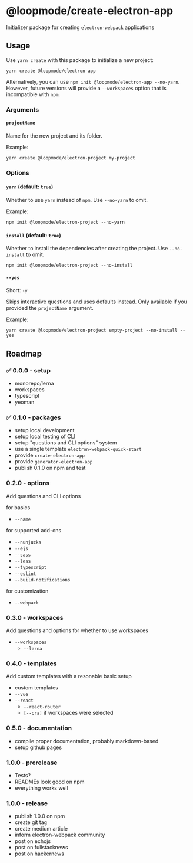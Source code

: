# @loopmode/create-electron-app

Initializer package for creating `electron-webpack` applications

## Usage

Use `yarn create` with this package to initialize a new project:

```
yarn create @loopmode/electron-app
```

Alternatively, you can use `npm init @loopmode/electron-app --no-yarn`. However, future versions will provide a `--workspaces` option that is incompatible with `npm`.

### Arguments

#### `projectName`

Name for the new project and its folder.

Example:

```
yarn create @loopmode/electron-project my-project
```

### Options

#### `yarn` (default: `true`)

Whether to use `yarn` instead of `npm`.
Use `--no-yarn` to omit.

Example:

```
npm init @loopmode/electron-project --no-yarn
```

#### `install` (default: `true`)

Whether to install the dependencies after creating the project.
Use `--no-install` to omit.

```
npm init @loopmode/electron-project --no-install
```

#### `--yes`

Short: `-y`

Skips interactive questions and uses defaults instead.
Only available if you provided the `projectName` argument.

Example:

```
yarn create @loopmode/electron-project empty-project --no-install --yes
```

## Roadmap

### ✅ 0.0.0 - setup

-   monorepo/lerna
-   workspaces
-   typescript
-   yeoman

### ✅ 0.1.0 - packages

-   setup local development
-   setup local testing of CLI
-   setup "questions and CLI options" system
-   use a single template `electron-webpack-quick-start`
-   provide `create-electron-app`
-   provide `generator-electron-app`
-   publish 0.1.0 on npm and test

### 0.2.0 - options

Add questions and CLI options

for basics

-   `--name`

for supported add-ons

-   `--nunjucks`
-   `--ejs`
-   `--sass`
-   `--less`
-   `--typescript`
-   `--eslint`
-   `--build-notifications`

for customization

-   `--webpack`

### 0.3.0 - workspaces

Add questions and options for whether to use workspaces

-   `--workspaces`
    -   `--lerna`

### 0.4.0 - templates

Add custom templates with a resonable basic setup

-   custom templates
-   `--vue`
-   `--react`
    -   `--react-router`
    -   `[--cra]` if workspaces were selected

### 0.5.0 - documentation

-   compile proper documentation, probably markdown-based
-   setup github pages

### 1.0.0 - prerelease

-   Tests?
-   READMEs look good on npm
-   everything works well

### 1.0.0 - release

-   publish 1.0.0 on npm
-   create git tag
-   create medium article
-   inform electron-webpack community
-   post on echojs
-   post on fullstacknews
-   post on hackernews
